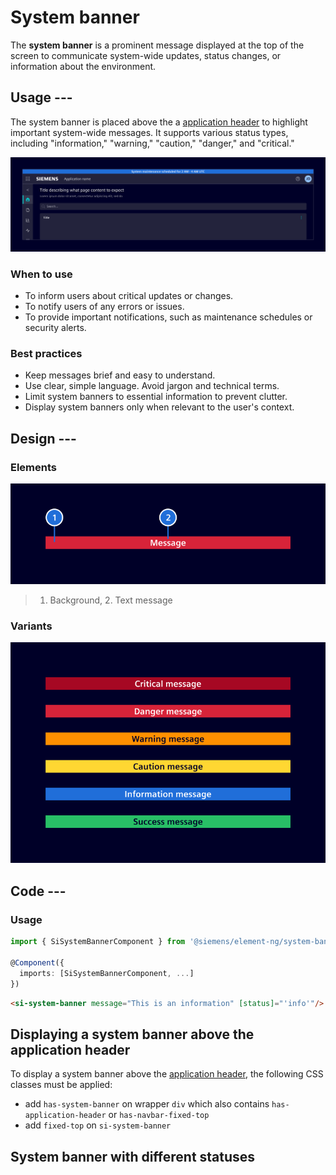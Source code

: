 # System banner

The **system banner** is a prominent message displayed at the top of the screen to communicate system-wide updates, status changes, or information about the environment.

## Usage ---

The system banner is placed above the a [application header](../layout-navigation/application-header.md) to highlight important system-wide messages.
It supports various status types, including "information," "warning," "caution," "danger," and "critical."

![System banner](images/system-banner.png)

### When to use

- To inform users about critical updates or changes.
- To notify users of any errors or issues.
- To provide important notifications, such as maintenance schedules or security alerts.

### Best practices

- Keep messages brief and easy to understand.
- Use clear, simple language. Avoid jargon and technical terms.
- Limit system banners to essential information to prevent clutter.
- Display system banners only when relevant to the user's context.

## Design ---

### Elements

![System banner elements](images/system-banner-elements.png)

> 1. Background, 2. Text message

### Variants

![System banner variants](images/system-banner-variants.png)

## Code ---

### Usage

```ts
import { SiSystemBannerComponent } from '@siemens/element-ng/system-banner';

@Component({
  imports: [SiSystemBannerComponent, ...]
})
```

```html
<si-system-banner message="This is an information" [status]="'info'"/>
```

## Displaying a system banner above the application header

To display a system banner above the [application header](../layout-navigation/application-header.md),
the following CSS classes must be applied:

- add `has-system-banner` on wrapper `div` which also contains `has-application-header`
or `has-navbar-fixed-top`
- add `fixed-top` on `si-system-banner`

<si-docs-component example="si-layouts/anatomy" height="500"></si-docs-component>

## System banner with different statuses

<si-docs-component example="si-system-banner/si-system-banner" height="250"></si-docs-component>

<si-docs-api component="SiSystemBannerComponent"></si-docs-api>

<si-docs-types></si-docs-types>
